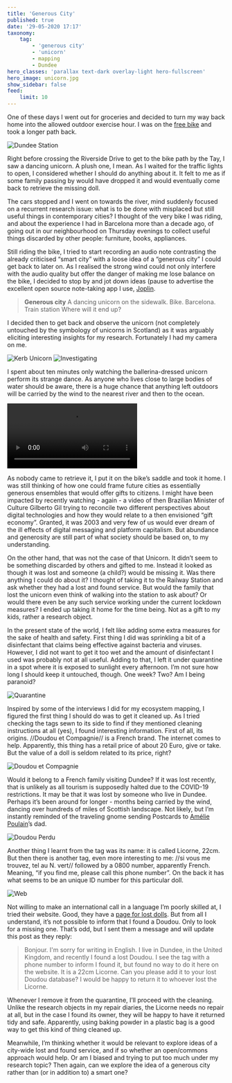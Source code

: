 ```yaml
---
title: 'Generous City'
published: true
date: '29-05-2020 17:17'
taxonomy:
    tag:
        - 'generous city'
        - 'unicorn'
        - mapping
        - Dundee
hero_classes: 'parallax text-dark overlay-light hero-fullscreen'
hero_image: unicorn.jpg
show_sidebar: false
feed:
    limit: 10
---
```


One of these days I went out for groceries and decided to turn my way back home into the allowed outdoor exercise hour. I was on the [free bike](../free-bicycle-diary-part-1) and took a longer path back.

![Dundee Station](dundee-station.png?lightbox=1000)

Right before crossing the Riverside Drive to get to the bike path by the Tay, I saw a dancing unicorn. A plush one, I mean. As I waited for the traffic lights to open, I considered whether I should do anything about it. It felt to me as if some family passing by would have dropped it and would eventually come back to retrieve the missing doll.

The cars stopped and I went on towards the river, mind suddenly focused on a recurrent research issue: what is to be done with misplaced but still useful things in contemporary cities? I thought of the very bike I was riding, and about the experience I had in Barcelona more than a decade ago, of going out in our neighbourhood on Thursday evenings to collect useful things discarded by other people: furniture, books, appliances. 

Still riding the bike, I tried to start recording an audio note contrasting the already criticised “smart city” with a loose idea of a “generous city” I could get back to later on. As I realised the strong wind could not only interfere with the audio quality but offer the danger of making me lose balance on the bike, I decided to stop by and jot down ideas (pause to advertise the excellent open source note-taking app I use, [Joplin](https://joplinapp.org).

> **Generous city**
> A dancing unicorn on the sidewalk. Bike. Barcelona.
> Train station
> Where will it end up?

I decided then to get back and observe the unicorn (not completely untouched by the symbology of unicorns in Scotland) as it was arguably eliciting interesting insights for my research. Fortunately I had my camera on me.

![Kerb Unicorn](vert-01.jpg?cropResize=480,480&lightbox=1000)
![Investigating](vert-02.jpg?cropResize=480,480&lightbox=1000)

I spent about ten minutes only watching the ballerina-dressed unicorn perform its strange dance. As anyone who lives close to large bodies of water should be aware, there is a huge chance that anything left outdoors will be carried by the wind to the nearest river and then to the ocean. 

![The Unicorn dance](ballet.mp4)

As nobody came to retrieve it, I put it on the bike’s saddle and took it home. I was still thinking of how one could frame future cities as essentially generous ensembles that would offer gifts to citizens. I might have been impacted by recently watching - again - a video of then Brazilian Minister of Culture Gilberto Gil trying to reconcile two different perspectives about digital technologies and how they would relate to a then envisioned “gift economy”. Granted, it was 2003 and very few of us would ever dream of the ill effects of digital messaging and platform capitalism. But abundance and generosity are still part of what society should be based on, to my understanding. 

On the other hand, that was not the case of that Unicorn. It didn’t seem to be something discarded by others and gifted to me. Instead it looked as though it was lost and someone (a child?) would be missing it. Was there anything I could do about it? I thought of taking it to the Railway Station and ask whether they had a lost and found service. But would the family that lost the unicorn even think of walking into the station to ask about? Or would there even be any such service working under the current lockdown measures? I ended up taking it home for the time being. Not as a gift to my kids, rather a research object.

In the present state of the world, I felt like adding some extra measures for the sake of health and safety. First thing I did was sprinkling a bit of a disinfectant that claims being effective against bacteria and viruses. However, I did not want to get it too wet and the amount of disinfectant I used was probably not at all useful. Adding to that, I left it under quarantine in a spot where it is exposed to sunlight every afternoon. I’m not sure how long I should keep it untouched, though. One week? Two? Am I being paranoid?

![Quarantine](quarantine.jpg?lightbox=1000)

Inspired by some of the interviews I did for my ecosystem mapping, I figured the first thing I should do was to get it cleaned up. As I tried checking the tags sewn to its side to find if they mentioned cleaning instructions at all (yes), I found interesting information. First of all, its origins. //Doudou et Compagnie// is a French brand. The internet comes to help. Apparently, this thing has a retail price of about 20 Euro, give or take. But the value of a doll is seldom related to its price, right?

![Doudou et Compagnie](doudou.jpg?lightbox=1000)

Would it belong to a French family visiting Dundee? If it was lost recently, that is unlikely as all tourism is supposedly halted due to the COVID-19 restrictions. It may be that it was lost by someone who live in Dundee. Perhaps it’s been around for longer - months being carried by the wind, dancing over hundreds of miles of Scottish landscape. Not likely, but I’m instantly reminded of the traveling gnome sending Postcards to [Amélie Poulain](https://en.wikipedia.org/wiki/Am%C3%A9lie)’s dad.

![Doudou Perdu](perdu.jpg)

Another thing I learnt from the tag was its name: it is called Licorne, 22cm. But then there is another tag, even more interesting to me: //si vous me trouvez, tel au N. vert// followed by a 0800 number, apparently French. Meaning, “if you find me, please call this phone number”. On the back it has what seems to be an unique ID number for this particular doll.

![Web](web.png)

Not willing to make an international call in a language I’m poorly skilled at, I tried their website. Good, they have a [page for lost dolls](http://www.doudouetcompagnie.com/11-doudou-perdu). But from all I understand, it’s not possible to inform that I found a Doudou. Only to look for a missing one. That’s odd, but I sent them a message and will update this post as they reply:

> Bonjour. I'm sorry for writing in English. I live in Dundee, in the United Kingdom, and recently I found a lost Doudou. I see the tag with a phone number to inform I found it, but found no way to do it here on the website. It is a 22cm Licorne. Can you please add it to your lost Doudou database? I would be happy to return it to whoever lost the Licorne.

Whenever I remove it from the quarantine, I’ll proceed with the cleaning. Unlike the research objects in my repair diaries, the Licorne needs no repair at all, but in the case I found its owner, they will be happy to have it returned tidy and safe. Apparently, using baking powder in a plastic bag is a good way to get this kind of thing cleaned up.

Meanwhile, I’m thinking whether it would be relevant to explore ideas of a city-wide lost and found service, and if so whether an open/commons approach would help. Or am I biased and trying to put too much under my research topic? Then again, can we explore the idea of a generous city rather than (or in addition to) a smart one?